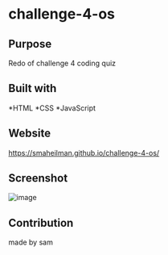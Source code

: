 # challenge-4-os

## Purpose
Redo of challenge 4 coding quiz

## Built with
*HTML
*CSS
*JavaScript

## Website
https://smaheilman.github.io/challenge-4-os/

## Screenshot
![image](https://user-images.githubusercontent.com/88754114/136136821-234ae476-9281-4c32-9429-65d25483f841.png)


## Contribution
made by sam
